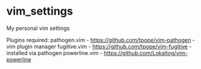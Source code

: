 vim_settings
============

My personal vim settings

Plugins required:
pathogen.vim - https://github.com/tpope/vim-pathogen - vim plugin manager
fugitive.vim - https://github.com/tpope/vim-fugitive - installed via pathogen
powerline.vim - https://github.com/Lokaltog/vim-powerline
